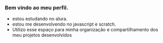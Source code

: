 ### Bem vindo ao meu perfil.

- estou estudando no alura.
- estou me desenvolvendo no javascript e scratch.
- Utilizo esse espaço para minha organização e compartilhamento dos meu projetos desenvolvidos
